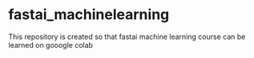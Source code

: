# fastai_machinelearning
This repository is created so that fastai machine learning course can be learned on gooogle colab
